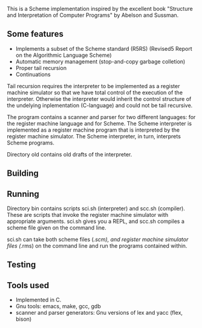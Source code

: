 This is a Scheme implementation inspired by the excellent book "Structure and Interpretation of Computer Programs" by Abelson and Sussman.

Some features 
-------------
* Implements a subset of the Scheme standard (R5RS) (Revised5 Report on the Algorithmic Language Scheme)
* Automatic memory management (stop-and-copy garbage colletion)
* Proper tail recursion
* Continuations

Tail recursion requires the interpreter to be implemented as a register machine simulator so that we have total control
of the execution of the interpreter. Otherwise the interpreter would inherit the control structure of the undelying inplementation
(C-language) and could not be tail recursive.

The program contains a scanner and parser for two different languages: for the register machine language and for Scheme.
The Scheme interpreter is implemented as a register machine program that is interpreted by the register machine simulator.
The Scheme interpreter, in turn, interprets Scheme programs.

Directory old contains old drafts of the interpreter.

Building
--------

Running
-------
Directory bin contains scripts sci.sh (interpreter) and scc.sh (compiler). These are scripts that invoke the register
machine simulator with appropriate arguments. sci.sh gives you a REPL, and scc.sh compiles a scheme file given on the 
command line.

sci.sh can take both scheme files (*.scm), and register machine simulator files (*.rms) on the command line and run
the programs contained within.

Testing
-------

Tools used
----------
* Implemented in C. 
* Gnu tools: emacs, make, gcc, gdb
* scanner and parser generators: Gnu versions of lex and yacc (flex, bison)

